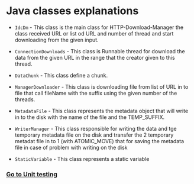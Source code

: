 # Java classes explanations
- `IdcDm` - This class is the main class for HTTP-Download-Manager the class received URL or list od URL and number of thread and start downloading 
	from the given input.
- `ConnectionDownloads` - This class is Runnable thread for download the data from the given URL in the range that the creator given to this thread.  
- `DataChunk` - This class define a chunk.

- `ManagerDownloader` - This class is downloading file from list of URL in to file that call fileName with the suffix using the given number of the threads.
- `MetadataFile` - This class represents the metadata object that will write in to the disk with the name of the file and the TEMP_SUFFIX.
- `WriterManager` - This class responsible for writing the data and tge temporary metadata file on the disk
		and transfer the 2 temporary metadat file in to 1 (with ATOMIC_MOVE) that for saving the metadata file in case of
		problem with writing on the disk
- `StaticVariable` -  This class represents a static variable

### [Go to Unit testing](https://github.com/BarPrimat/HTTP-Download-Manager/tree/master/src/test/java/Download_Manager)

